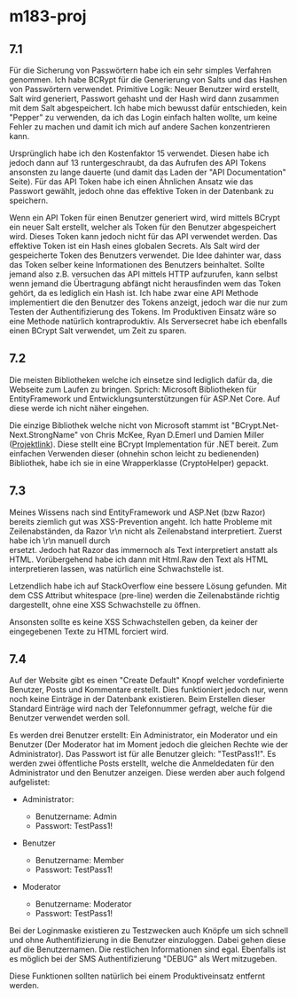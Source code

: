 # m183-proj

## 7.1
Für die Sicherung von Passwörtern habe ich ein sehr simples Verfahren genommen. Ich habe BCRypt für die Generierung von Salts und das Hashen von Passwörtern verwendet. Primitive Logik: Neuer Benutzer wird erstellt, Salt wird generiert, Passwort gehasht und der Hash wird dann zusammen mit dem Salt abgespeichert. Ich habe mich bewusst dafür entschieden, kein "Pepper" zu verwenden, da ich das Login einfach halten wollte, um keine Fehler zu machen und damit ich mich auf andere Sachen konzentrieren kann.

Ursprünglich habe ich den Kostenfaktor 15 verwendet. Diesen habe ich jedoch dann auf 13 runtergeschraubt, da das Aufrufen des API Tokens ansonsten zu lange dauerte (und damit das Laden der "API Documentation" Seite).
Für das API Token habe ich einen Ähnlichen Ansatz wie das Passwort gewählt, jedoch ohne das effektive Token in der Datenbank zu speichern.

Wenn ein API Token für einen Benutzer generiert wird, wird mittels BCrypt ein neuer Salt erstellt, welcher als Token für den Benutzer abgespeichert wird. Dieses Token kann jedoch nicht für das API verwendet werden. Das effektive Token ist ein Hash eines globalen Secrets. Als Salt wird der gespeicherte Token des Benutzers verwendet. Die Idee dahinter war, dass das Token selber keine Informationen des Benutzers beinhaltet. Sollte jemand also z.B. versuchen das API mittels HTTP aufzurufen, kann selbst wenn jemand die Übertragung abfängt nicht herausfinden wem das Token gehört, da es lediglich ein Hash ist. Ich habe zwar eine API Methode implementiert die den Benutzer des Tokens anzeigt, jedoch war die nur zum Testen der Authentifizierung des Tokens. Im Produktiven Einsatz wäre so eine Methode natürlich kontraproduktiv. Als Serversecret habe ich ebenfalls einen BCrypt Salt verwendet, um Zeit zu sparen. 

## 7.2
Die meisten Bibliotheken welche ich einsetze sind lediglich dafür da, die Webseite zum Laufen zu bringen. Sprich: Microsoft Bibliotheken für EntityFramework und Entwicklungsunterstützungen für ASP.Net Core. Auf diese werde ich nicht näher eingehen.

Die einzige Bibliothek welche nicht von Microsoft stammt ist "BCrypt.Net-Next.StrongName" von Chris McKee, Ryan D.Emerl und Damien Miller ([Projektlink](https://github.com/BcryptNet/bcrypt.net)). Diese stellt eine BCrypt Implementation für .NET bereit. Zum einfachen Verwenden dieser (ohnehin schon leicht zu bedienenden) Bibliothek, habe ich sie in eine Wrapperklasse (CryptoHelper) gepackt.

## 7.3
Meines Wissens nach sind EntityFramework und ASP.Net (bzw Razor) bereits ziemlich gut was XSS-Prevention angeht. Ich hatte Probleme mit Zeilenabständen, da Razor \r\n nicht als Zeilenabstand interpretiert. Zuerst habe ich \r\n manuell durch <br> ersetzt. Jedoch hat Razor das immernoch als Text interpretiert anstatt als HTML. Vorübergehend habe ich dann mit Html.Raw den Text als HTML interpretieren lassen, was natürlich eine Schwachstelle ist.

Letzendlich habe ich auf StackOverflow eine bessere Lösung gefunden. Mit dem CSS Attribut whitespace (pre-line) werden die Zeilenabstände richtig dargestellt, ohne eine XSS Schwachstelle zu öffnen.

Ansonsten sollte es keine XSS Schwachstellen geben, da keiner der eingegebenen Texte zu HTML forciert wird.

## 7.4
Auf der Website gibt es einen "Create Default" Knopf welcher vordefinierte Benutzer, Posts und Kommentare erstellt. Dies funktioniert jedoch nur, wenn noch keine Einträge in der Datenbank existieren. Beim Erstellen dieser Standard Einträge wird nach der Telefonnummer gefragt, welche für die Benutzer verwendet werden soll. 

Es werden drei Benutzer erstellt: Ein Administrator, ein Moderator und ein Benutzer (Der Moderator hat im Moment jedoch die gleichen Rechte wie der Administrator). Das Passwort ist für alle Benutzer gleich: "TestPass1!". Es werden zwei öffentliche Posts erstellt, welche die Anmeldedaten für den Administrator und den Benutzer anzeigen. Diese werden aber auch folgend aufgelistet:

- Administrator:
  - Benutzername: Admin
  - Passwort: TestPass1!
  
 - Benutzer
   - Benutzername: Member
   - Passwort: TestPass1!
 
 - Moderator
   - Benutzername: Moderator
   - Passwort: TestPass1!
  
 Bei der Loginmaske existieren zu Testzwecken auch Knöpfe um sich schnell und ohne Authentifizierung in die Benutzer einzuloggen. Dabei gehen diese auf die Benutzernamen. Die restlichen Informationen sind egal. Ebenfalls ist es möglich bei der SMS Authentifizierung "DEBUG" als Wert mitzugeben.
 
 Diese Funktionen sollten natürlich bei einem Produktiveinsatz entfernt werden.
